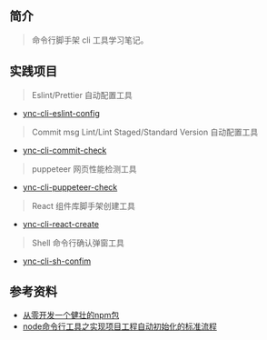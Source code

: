 ## 简介

> 命令行脚手架 cli 工具学习笔记。

## 实践项目

> Eslint/Prettier 自动配置工具

- [ync-cli-eslint-config](https://github.com/yunaichun/ync-lerna-packages/tree/master/packages/ync-cli-eslint-config)

> Commit msg Lint/Lint Staged/Standard Version 自动配置工具

- [ync-cli-commit-check](https://github.com/yunaichun/ync-lerna-packages/tree/master/packages/ync-cli-commit-check)

> puppeteer 网页性能检测工具

- [ync-cli-puppeteer-check](https://github.com/yunaichun/ync-lerna-packages/tree/master/packages/ync-cli-puppeteer-check)

> React 组件库脚手架创建工具

- [ync-cli-react-create](https://github.com/yunaichun/ync-lerna-packages/tree/master/packages/ync-cli-react-create)

> Shell 命令行确认弹窗工具

- [ync-cli-sh-confim](https://github.com/yunaichun/ync-lerna-packages/tree/master/packages/ync-cli-sh-confim)

## 参考资料

- [从零开发一个健壮的npm包](https://juejin.cn/post/6844903605229584398)
- [node命令行工具之实现项目工程自动初始化的标准流程](https://juejin.cn/post/6844903910793019399)
